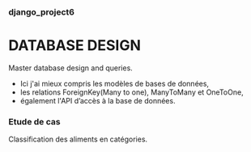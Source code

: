 ### django_project6
# DATABASE DESIGN
Master  database design and queries.
- Ici j'ai mieux compris les modèles de bases de données,
- les relations ForeignKey(Many to one), ManyToMany et OneToOne,
- également l'API d’accès à la base de données.

### Etude de cas
Classification des aliments en catégories.
